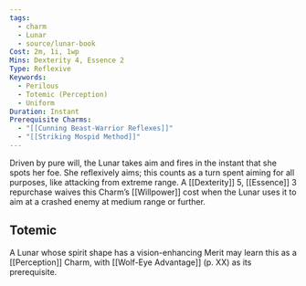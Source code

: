 ```yaml
---
tags:
  - charm
  - Lunar
  - source/lunar-book
Cost: 2m, 1i, 1wp
Mins: Dexterity 4, Essence 2
Type: Reflexive
Keywords:
  - Perilous
  - Totemic (Perception)
  - Uniform
Duration: Instant
Prerequisite Charms:
  - "[[Cunning Beast-Warrior Reflexes]]"
  - "[[Striking Mospid Method]]"
---
```

Driven by pure will, the Lunar takes aim and fires in the instant that she spots her foe. She reflexively aims; this counts as a turn spent aiming for all purposes, like attacking from extreme range. A [[Dexterity]] 5, [[Essence]] 3 repurchase waives this Charm’s [[Willpower]] cost when the Lunar uses it to aim at a crashed enemy at medium range or further. 
## Totemic 

A Lunar whose spirit shape has a vision-enhancing Merit may learn this as a [[Perception]] Charm, with [[Wolf-Eye Advantage]] (p. XX) as its prerequisite.